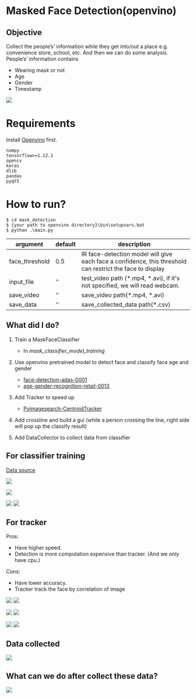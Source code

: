 # Masked Face Detection(openvino)

## Objective
Collect the people’s’ information while they get into/out a place e.g. convenience store, school, etc. And then we can do some analysis.
People’s’ information contains
- Wearing mask or not
- Age
- Gender
- Timestamp

![](https://i.imgur.com/7olh273.png)
# Requirements
Install [Openvino](https://docs.openvinotoolkit.org/latest/index.html) first.
```
numpy
tensorflow>=1.12.1
opencv
keras
dlib
pandas
pyqt5
```

# How to run?
```
$ cd mask_detection
$ {your path to openvino directory}\bin\setupvars.bat
$ python .\main.py
```

| argument | default | description |
| -------- | -------- | -------- |
| face_threshold     |  0.5    |  IR face-detection model will give each face a confidence, this threshold can restrict the face to display |
| input_file     | ''     | test_video path  (\*.mp4, \*.avi), if it's not specified, we will read webcam.|
| save_video | ''  | save_video path(\*.mp4, \*.avi)|
| save_data | ''  | save_collected_data path(\*.csv) |

## What did I do?
1. Train a MaskFaceClassifier
    - In *mask_classifier_model_training*
3. Use openvino pretrained model to detect face and classify face age and gender
    - [face-detection-adas-0001](https://docs.openvinotoolkit.org/2019_R1/_face_detection_adas_0001_description_face_detection_adas_0001.html)
    - [age-gender-recognition-retail-0013](https://docs.openvinotoolkit.org/latest/_models_intel_age_gender_recognition_retail_0013_description_age_gender_recognition_retail_0013.html)
4. Add Tracker to speed up
    - [Pyimagesearch-CentroidTracker](https://www.pyimagesearch.com/2018/07/23/simple-object-tracking-with-opencv/)

4. Add crossline and build a gui (while a person crossing the line, right side will pop up the classify result)
5. Add DataCollector to collect data from classifier


## For classifier training
[Data source](https://www.kaggle.com/andrewmvd/face-mask-detection)

![](https://i.imgur.com/X1MBzXi.png)

![](https://i.imgur.com/N1ifxZI.png)

![](https://i.imgur.com/5r6ftLp.png)
![](https://i.imgur.com/67J3Dea.png)

## For tracker
Pros: 
- Have higher speed. 
- Detection is more computation expensive than tracker. (And we only have cpu.)

Cons:
- Have lower accuracy.
- Tracker track the face by correlation of image

![](https://i.imgur.com/xzh6zbp.png)
![](https://i.imgur.com/GhooQER.png)

![](https://i.imgur.com/x8USO79.png)
![](https://i.imgur.com/ZIj8MhR.png)

![](https://i.imgur.com/lJPNJrm.png)
![](https://i.imgur.com/CBGeMtJ.png)

## Data collected
![](https://i.imgur.com/e4vibjz.png)

## What can we do after collect these data?
![](https://i.imgur.com/61qgRSB.png)


